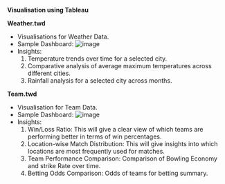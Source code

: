 **Visualisation using Tableau**

**Weather.twd**
- Visualisations for Weather Data.
- Sample Dashboard:
![image](https://github.com/snehbrews/cricket-betting-model/assets/58567775/9744e73f-77ed-4271-abee-be69d97f60e4)
- Insights:
  1. Temperature trends over time for a selected city.
  2. Comparative analysis of average maximum temperatures across different cities.
  3. Rainfall analysis for a selected city across months.

**Team.twd**
- Visualisation for Team Data.
- Sample Dashboard:
![image](https://github.com/snehbrews/cricket-betting-model/assets/58567775/b7c8bff1-ff4e-44a7-ab94-32a5934b38f4)
- Insights:
  1. Win/Loss Ratio: This will give a clear view of which teams are performing better in terms of win percentages.
  2. Location-wise Match Distribution: This will give insights into which locations are most frequently used for matches.
  3. Team Performance Comparison: Comparison of Bowling Economy and strike Rate over time.
  4. Betting Odds Comparison: Odds of teams for betting summary.

